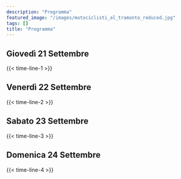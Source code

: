 ```yaml
---
description: "Programma"
featured_image: "/images/motociclisti_al_tramonto_reduced.jpg"
tags: []
title: "Programma"
---
```

## Giovedì 21 Settembre

{{< time-line-1 >}}

## Venerdì 22 Settembre
{{< time-line-2 >}}

## Sabato 23 Settembre
{{< time-line-3 >}}

## Domenica 24 Settembre
{{< time-line-4 >}}